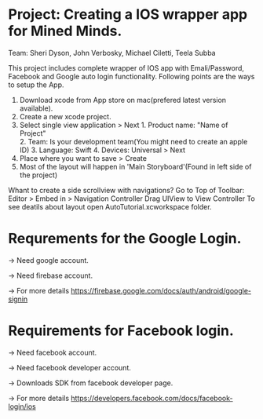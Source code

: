 Project: Creating a IOS wrapper app for Mined Minds. 
=======
Team: Sheri Dyson, John Verbosky, Michael Ciletti, Teela Subba

This project includes complete wrapper of IOS app with Emali/Password, Facebook and Google auto login functionality. Following points are the ways to setup the App.

1. Download xcode from App store on mac(prefered latest version available).
2. Create a new xcode project.
3. Select single view application > Next
        1. Product name: "Name of Project"  
        2. Team: Is your development team(You might need to create an apple ID) 
        3. Language: Swift
        4. Devices: Universal > Next
4. Place where you want to save > Create
5. Most of the layout will happen in 'Main Storyboard'(Found in left side of the project)

Whant to create a side scrollview with navigations?
Go to Top of Toolbar:
Editor > Embed in > Navigation Controller
Drag UIView to View Controller 
To see deatils about layout open AutoTutorial.xcworkspace folder.

Requrements for the Google Login.
=======
 -> Need google account.

 -> Need firebase account.

 -> For more details https://firebase.google.com/docs/auth/android/google-signin

Requirements for Facebook login.
=======
-> Need facebook account.

-> Need facebook developer account.

-> Downloads SDK from facebook developer page.

-> For more details https://developers.facebook.com/docs/facebook-login/ios